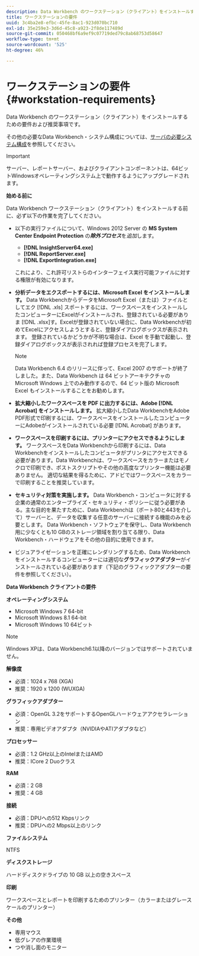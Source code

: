 ```yaml
---
description: Data Workbench のワークステーション（クライアント）をインストールするための要件および推奨事項です。
title: ワークステーションの要件
uuid: 3c4ba2e8-efbc-45fe-8ac1-923d070bc710
exl-id: 35e259e3-3d6d-45c8-a923-2f8de117489d
source-git-commit: 050468bf6a9ef9c07719ded79c8ab68753d58647
workflow-type: tm+mt
source-wordcount: '525'
ht-degree: 46%

---
```


# ワークステーションの要件{#workstation-requirements}

Data Workbench のワークステーション（クライアント）をインストールするための要件および推奨事項です。

その他の必要なData Workbench・システム構成については、[サーバの必要システム構成](https://experienceleague.adobe.com/docs/data-workbench/using/server-admin-install/c-msr-server.html?lang=en)を参照してください。

>[!IMPORTANT]
>
>サーバー、レポートサーバー、およびクライアントコンポーネントは、64ビットWindowsオペレーティングシステム上で動作するようにアップグレードされます。

**始める前に**

Data Workbench ワークステーション（クライアント）をインストールする前に、必ず以下の作業を完了してください。

* 以下の実行ファイルについて、Windows 2012 Server の **MS System Center Endpoint Protection** の&#x200B;***除外プロセス***&#x200B;を&#x200B;*追加*&#x200B;します。

   * **[!DNL InsightServer64.exe]**
   * **[!DNL ReportServer.exe]**
   * **[!DNL ExportIntegration.exe]**

   これにより、これ許可リストらのインターフェイス実行可能ファイルに対する権限が有効になります。

* **分析データをエクスポートするには、Microsoft Excel をインストールします。** Data WorkbenchからデータをMicrosoft Excel（または）ファイルとしてエク [!DNL .xls] スポートするには、ワークスペースをインストールしたコンピューターにExcelがインストールされ、登録されている必要がありま [!DNL .xlsx]す。Excelが登録されていない場合に、Data Workbenchが初めてExcelにアクセスしようとすると、登録ダイアログボックスが表示されます。 登録されているかどうかが不明な場合は、Excel を手動で起動し、登録ダイアログボックスが表示されれば登録プロセスを完了します。

   >[!NOTE]
   >
   >Data Workbench 6.4 のリリースに伴って、Excel 2007 のサポートが終了しました。また、Data Workbench は 64 ビットアーキテクチャの Microsoft Windows 上でのみ動作するので、64 ビット版の Microsoft Excel もインストールすることをお勧めします。

* **拡大縮小したワークスペースを PDF に出力するには、Adobe [!DNL Acrobat] をインストールします。** 拡大縮小したData WorkbenchをAdobe PDF形式で印刷するには、ワークスペースをインストールしたコンピューターにAdobeがインストールされている必要 [!DNL Acrobat] があります。

* **ワークスペースを印刷するには、プリンターにアクセスできるようにします。** ワークスペースをData Workbenchから印刷するには、Data Workbenchをインストールしたコンピュータがプリンタにアクセスできる必要があります。Data Workbenchは、ワークスペースをカラーまたはモノクロで印刷でき、ポストスクリプトやその他の高度なプリンター機能は必要ありません。 適切な結果を得るために、アドビではワークスペースをカラーで印刷することを推奨しています。
* **セキュリティ対策を実施します。** Data Workbench・コンピュータに対する企業の通常のエンタープライズ・セキュリティ・ポリシーに従う必要がある。主な目的を果たすために、Data Workbenchは（ポート80と443を介して）サーバーと、データを収集する任意のサーバーに接続する機能のみを必要とします。 Data Workbench・ソフトウェアを保守し、Data Workbench用に少なくとも10 GBのストレージ領域を割り当てる限り、Data Workbench・ハードウェアをその他の目的に使用できます。
* ビジュアライゼーションを正確にレンダリングするため、Data Workbench をインストールするコンピューターには適切な&#x200B;**グラフィックアダプター**&#x200B;がインストールされている必要があります（下記のグラフィックアダプターの要件を参照してください）。

**Data Workbench クライアントの要件** 

**オペレーティングシステム**

* Microsoft Windows 7 64-bit
* Microsoft Windows 8.1 64-bit
* Microsoft Windows 10 64ビット

>[!NOTE]
>
>Windows XPは、Data Workbench6.1以降のバージョンではサポートされていません。

**解像度**

* 必須：1024 x 768 (XGA)
* 推奨：1920 x 1200 (WUXGA)

**グラフィックアダプター**

* 必須：OpenGL 3.2をサポートするOpenGLハードウェアアクセラレーション
* 推奨：専用ビデオアダプタ（NVIDIAやATIアダプタなど）

**プロセッサー**

* 必須：1.2 GHz以上のIntelまたはAMD
* 推奨：ICore 2 Duoクラス

**RAM**

* 必須：2 GB
* 推奨：4 GB

**接続**

* 必須：DPUへの512 Kbpsリンク
* 推奨：DPUへの2 Mbps以上のリンク

**ファイルシステム**

NTFS

**ディスクストレージ**

ハードディスクドライブの 10 GB 以上の空きスペース

**印刷**

ワークスペースとレポートを印刷するためのプリンター（カラーまたはグレースケールのプリンター）

**その他**

* 専用マウス
* 低グレアの作業環境
* つや消し面のモニター
